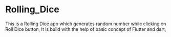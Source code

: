 # Rolling_Dice
This is a Rolling Dice app which generates random number while clicking on Roll Dice button, It is build with the help of basic concept of Flutter and dart,
